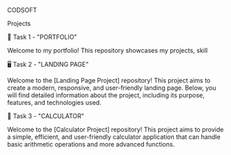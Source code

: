 CODSOFT

Projects

💼 Task 1 - "PORTFOLIO"

Welcome to my portfolio! This repository showcases my projects, skill

🖥️ Task 2 - "LANDING PAGE"

Welcome to the [Landing Page Project] repository! This project aims to create a modern, responsive, and user-friendly landing page. Below, you will find detailed information about the project, including its purpose, features, and technologies used.

📱 Task 3 - "CALCULATOR"

Welcome to the [Calculator Project] repository! This project aims to provide a simple, efficient, and user-friendly calculator application that can handle basic arithmetic operations and more advanced functions.
